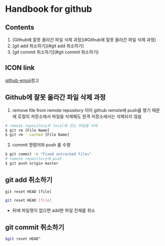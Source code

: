 # Handbook for github

## Contents

1. [Github에 잘못 올라간 파일 삭제 과정](#Github에 잘못 올라간 파일 삭제 과정)
1. [git add 취소하기](#git add 취소하기)
1. [git commit 취소하기](#git commit 취소하기)

## ICON link
[github-emoji][github-emoji]참고


## Github에 잘못 올라간 파일 삭제 과정

1. remove file from remote repository
이미 github remote에 push를 했기 때문에 로컬의 저장소에서 파일을 삭제해도 원격 저장소에서는 삭제되지 않음

```bash
# remote repository와 local에 있는 파일을 삭제
$ git rm [File Name]
$ git rm --cached [File Name]
```

2. commit 명령어와 push 를 수행
```bash
$ git commit -m "Fixed untracked files"
# remote repository에 push
$ git push origin master
```

## git add 취소하기
`git reset HEAD [file]`

```bash
git reset HEAD [file]
```
* 뒤에 파일명이 없으면 add한 파일 전체를 취소

## git commit 취소하기

```bash
$git reset HEAD^
```






[github-emoji]: https://gist.github.com/rxaviers/7360908